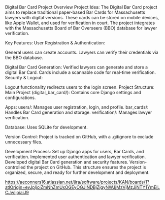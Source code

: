 Digital Bar Card Project Overview 
Project Idea:
The Digital Bar Card project aims to replace traditional paper-based Bar Cards for Massachusetts lawyers with digital versions. These cards can be stored on mobile devices, like Apple Wallet, and used for verification in court. The project integrates with the Massachusetts Board of Bar Overseers (BBO) database for lawyer verification.

Key Features:
User Registration & Authentication:

General users can create accounts.
Lawyers can verify their credentials via the BBO database.

Digital Bar Card Generation:
Verified lawyers can generate and store a digital Bar Card.
Cards include a scannable code for real-time verification.
Security & Logout:

Logout functionality redirects users to the login screen.
Project Structure:
Main Project (digital_bar_card/): Contains core Django settings and configurations.

Apps:
users/: Manages user registration, login, and profile.
bar_cards/: Handles Bar Card generation and storage.
verification/: Manages lawyer verification.

Database: Uses SQLite for development.

Version Control: Project is tracked on GitHub, with a .gitignore to exclude unnecessary files.

Development Process:
Set up Django apps for users, Bar Cards, and verification.
Implemented user authentication and lawyer verification.
Developed digital Bar Card generation and security features.
Version-controlled the project on GitHub.
This structure ensures the project is organized, secure, and ready for further development and deployment.

https://aeconners16.atlassian.net/jira/software/projects/KAN/boards/1?atlOrigin=eyJpIjoiZmNhZmUxOGEyOGJlNDBjZjgyNWJjMzVjMzJjNTY1YmEiLCJwIjoiaiJ9
